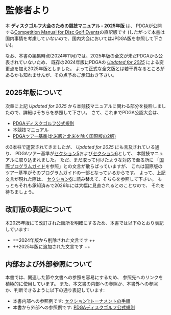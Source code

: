 # 監修者より

本 **ディスクゴルフ大会のための競技マニュアル - 2025年版** は、
PDGAが公開する[Competition Manual for Disc Golf Events](https://www.pdga.com/rules/competition-manual-disc-golf-events)の直訳版です
(したがって本書は国内事情を考慮していないので、国内大会においてはJPDGA版を参照して下さい)。

なお、本書の編集時点(2024年11月)では、2025年版の全文が未だPDGAから公表されていないため、
既存の2024年版にPDGAの
[*Updated for 2025*](https://www.pdga.com/news/official-rules-disc-golf-and-competition-manual-disc-golf-events-updated-2025)
による変更点を加え2025年版としました。
よって正式な全文版とは若干異なるところがあるかも知れませんが、その点予めご承知おき下さい。

## 2025年版について

次章に上記 *Updated for 2025* から本競技マニュアルに関わる部分を抜粋しましたので、詳細はそちらを参照して下さい。
さて、これまでPDGA公認大会は、

* [PDGAディスクゴルフ公式規則](ordg/index)
* 本競技マニュアル
* [PDGAツアー基準(北米版と北米を除く国際版の2版)](dgj/ts)

の3本柱で運営されてきましたが、
*Updated for 2025* にも言及されている通り、
PDGAツアー基準が[セクション5](#セクション5-pdgaツアー基準)および[セクション6](#セクション6-国際大会における変更点と例外)として、
本競技マニュアルに取り込まれました。
ただ、まだ取って付けたような対応で至る所に
「[国際プログラムガイド](dgj/programguid)を参照」との文言が散らばっていますが、
これは国際版のツアー基準がそのプログラムガイドの一部となっているからです。
よって、上記文言が現れた際は、
[セクション6](#セクション6-国際大会における変更点と例外)に読み替えて、そちらを参照して下さい。
もっともそれも承知済みで2026年には大幅に見直されるとのことなので、
それを待ちましょう。

## 改訂版の表記について

本2025年版にて改訂された箇所を明確にするため、本書では以下のとおり表記しています:

* ==2024年版から削除された文言です ++
* ++2025年版に追加された文言です ++

## 内部および外部参照について

本書では、関連した節や文書への参照を容易にするため、
参照先へのリンクを積極的に使用しています。
また、本文書の内部への参照か、本書外への参照か、判断できるように以下の通り表記しています:

* 本書内部への参照例です: [セクション1:トーナメントの手順](#セクション1-トーナメントの手順)
* 本書から外部への参照例です: [PDGAディスクゴルフ公式規則](ordg/index)
